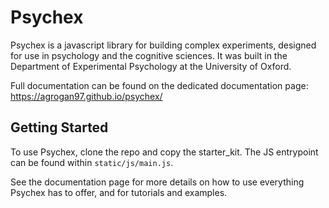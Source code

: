 Psychex
===

Psychex is a javascript library for building complex experiments, designed for use in psychology and the cognitive sciences. It was built in the Department of Experimental Psychology at the University of Oxford.

Full documentation can be found on the dedicated documentation page: https://agrogan97.github.io/psychex/

Getting Started
---------------

To use Psychex, clone the repo and copy the starter_kit. The JS entrypoint can be found within `static/js/main.js`.

See the documentation page for more details on how to use everything Psychex has to offer, and for tutorials and examples.